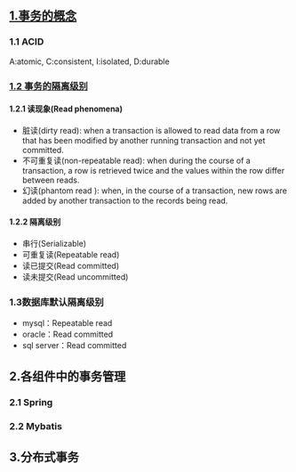 ## [1.事务的概念](https://en.wikipedia.org/wiki/Database_transaction)
### 1.1 ACID
A:atomic, C:consistent, I:isolated, D:durable

### [1.2 事务的隔离级别](https://en.wikipedia.org/wiki/Isolation_(database_systems))
#### 1.2.1 读现象(Read phenomena)
- 脏读(dirty read): when a transaction is allowed to read data from a row that has been modified by another running transaction and not yet committed.
- 不可重复读(non-repeatable read): when during the course of a transaction, a row is retrieved twice and the values within the row differ between reads.
- 幻读(phantom read ): when, in the course of a transaction, new rows are added by another transaction to the records being read.
#### 1.2.2 隔离级别
- 串行(Serializable)
- 可重复读(Repeatable read)
- 读已提交(Read committed)
- 读未提交(Read uncommitted)

### 1.3数据库默认隔离级别
- mysql：Repeatable read
- oracle：Read committed
- sql server：Read committed

## 2.各组件中的事务管理
### 2.1 Spring
### 2.2 Mybatis

## 3.分布式事务
